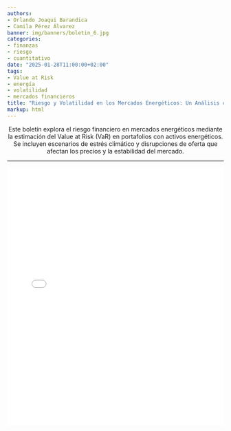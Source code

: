 ```yaml
---
authors:
- Orlando Joaqui Barandica
- Camila Pérez Álvarez
banner: img/banners/boletin_6.jpg
categories:
- finanzas
- riesgo
- cuantitativo
date: "2025-01-28T11:00:00+02:00"
tags:
- Value at Risk
- energía
- volatilidad
- mercados financieros
title: "Riesgo y Volatilidad en los Mercados Energéticos: Un Análisis con Value at Risk"
markup: html
---
```


<div style="text-align: center;">

Este boletín explora el riesgo financiero en mercados energéticos mediante la estimación del Value at Risk (VaR) en portafolios con activos energéticos. Se incluyen escenarios de estrés climático y disrupciones de oferta que afectan los precios y la estabilidad del mercado.

</div>

<hr>

<!--more-->

<iframe src="/hugo-universal-theme/files/boletin_1.pdf#zoom=80" width="100%" height="600px" style="border: none;"></iframe>

